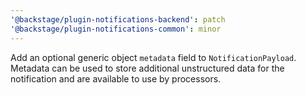 ```yaml
---
'@backstage/plugin-notifications-backend': patch
'@backstage/plugin-notifications-common': minor
---
```


Add an optional generic object `metadata` field to `NotificationPayload`. Metadata can be used to store additional unstructured data for the notification and are available to use by processors.
